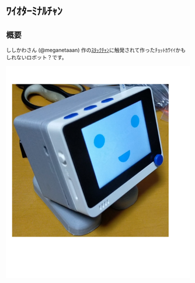 # ﾜｲｵﾀｰﾐﾅﾙﾁｬﾝ

## 概要

ししかわさん (@meganetaaan) 作の[ｽﾀｯｸﾁｬﾝ](https://github.com/meganetaaan/stack-chan/blob/main/README_ja.md)に触発されて作ったﾁｮｯﾄｶﾜｲｲかもしれないロボット？です。

![ﾜｲｵﾀｰﾐﾅﾙﾁｬﾝ](doc/figure/writing_firmware_face.drawio.svg)

